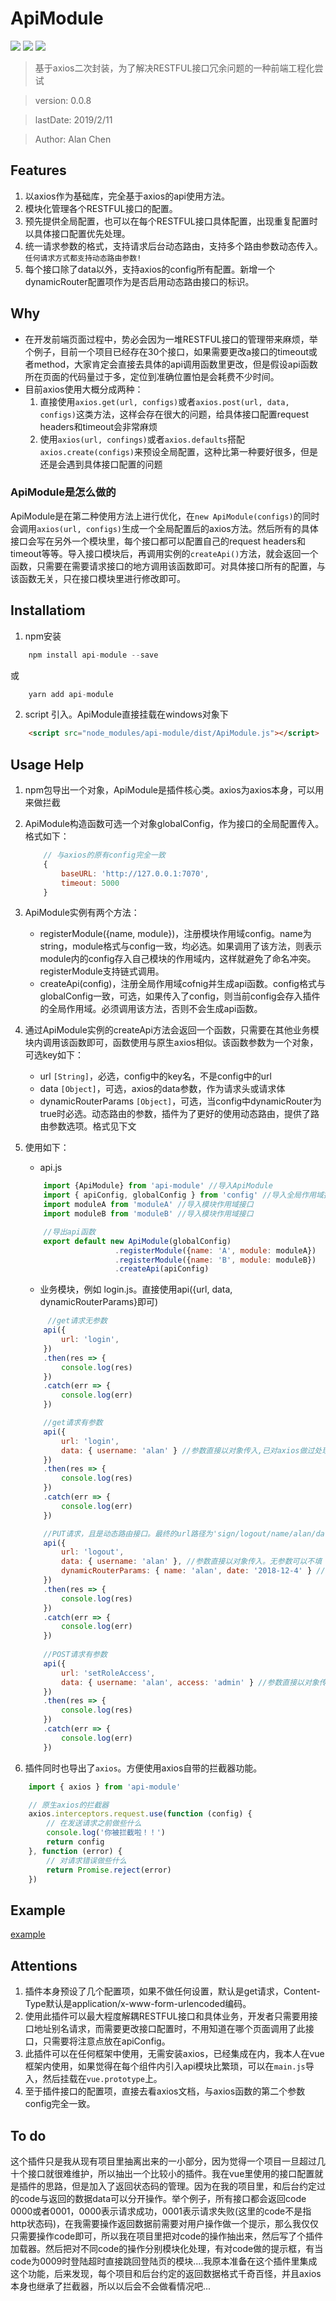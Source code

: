 # ApiModule

![](https://img.shields.io/npm/v/api-module.svg)
![](https://img.shields.io/npm/dt/api-module.svg)
![](https://img.shields.io/github/license/alanchenchen/ApiModule.svg)

> 基于axios二次封装，为了解决RESTFUL接口冗余问题的一种前端工程化尝试

> version:  0.0.8

> lastDate: 2019/2/11

> Author:  Alan Chen

## Features
1. 以axios作为基础库，完全基于axios的api使用方法。
2. 模块化管理各个RESTFUL接口的配置。
3. 预先提供全局配置，也可以在每个RESTFUL接口具体配置，出现重复配置时以具体接口配置优先处理。
4. 统一请求参数的格式，支持请求后台动态路由，支持多个路由参数动态传入。`任何请求方式都支持动态路由参数!`
5. 每个接口除了data以外，支持axios的config所有配置。新增一个dynamicRouter配置项作为是否启用动态路由接口的标识。

## Why
* 在开发前端页面过程中，势必会因为一堆RESTFUL接口的管理带来麻烦，举个例子，目前一个项目已经存在30个接口，如果需要更改a接口的timeout或者method，大家肯定会直接去具体的api调用函数里更改，但是假设api函数所在页面的代码量过于多，定位到准确位置怕是会耗费不少时间。
* 目前axios使用大概分成两种：
    1. 直接使用`axios.get(url, configs)`或者`axios.post(url, data, configs)`这类方法，这样会存在很大的问题，给具体接口配置request headers和timeout会非常麻烦
    2. 使用`axios(url, confings)`或者`axios.defaults`搭配`axios.create(configs)`来预设全局配置，这种比第一种要好很多，但是还是会遇到具体接口配置的问题
### ApiModule是怎么做的
ApiModule是在第二种使用方法上进行优化，在`new ApiModule(configs)`的同时会调用`axios(url, configs)`生成一个全局配置后的axios方法。然后所有的具体接口会写在另外一个模块里，每个接口都可以配置自己的request headers和timeout等等。导入接口模块后，再调用实例的`createApi()`方法，就会返回一个函数，只需要在需要请求接口的地方调用该函数即可。对具体接口所有的配置，与该函数无关，只在接口模块里进行修改即可。

## Installatiom
1. npm安装 
```js
    npm install api-module --save
```
或
```js 
    yarn add api-module
```
2. script 引入。ApiModule直接挂载在windows对象下
```html
    <script src="node_modules/api-module/dist/ApiModule.js"></script>
```

## Usage Help
1. npm包导出一个对象，ApiModule是插件核心类。axios为axios本身，可以用来做拦截
2. ApiModule构造函数可选一个对象globalConfig，作为接口的全局配置传入。格式如下：
    ```js
        // 与axios的原有config完全一致
        {
            baseURL: 'http://127.0.0.1:7070',
            timeout: 5000
        }
    ```
3. ApiModule实例有两个方法：
    * registerModule({name, module})，注册模块作用域config。name为string，module格式与config一致，均必选。如果调用了该方法，则表示module内的config存入自己模块的作用域内，这样就避免了命名冲突。registerModule支持链式调用。
    * createApi(config)，注册全局作用域cofnig并生成api函数。config格式与globalConfig一致，可选，如果传入了config，则当前config会存入插件的全局作用域。必须调用该方法，否则不会生成api函数。
4. 通过ApiModule实例的createApi方法会返回一个函数，只需要在其他业务模块内调用该函数即可，函数使用与原生axios相似。该函数参数为一个对象，可选key如下：
    * url `[String]`，必选，config中的key名，不是config中的url
    * data `[Object]`，可选，axios的data参数，作为请求头或请求体
    * dynamicRouterParams `[Object]`，可选，当config中dynamicRouter为true时必选。动态路由的参数，插件为了更好的使用动态路由，提供了路由参数选项。格式见下文
5. 使用如下：
    * api.js
    ``` javascript
        import {ApiModule} from 'api-module' //导入ApiModule
        import { apiConfig, globalConfig } from 'config' //导入全局作用域接口
        import moduleA from 'moduleA' //导入模块作用域接口
        import moduleB from 'moduleB' //导入模块作用域接口

        //导出api函数
        export default new ApiModule(globalConfig)
                        .registerModule({name: 'A', module: moduleA})
                        .registerModule({name: 'B', module: moduleB})
                        .createApi(apiConfig) 
    ```
    * 业务模块，例如 login.js。直接使用api({url, data, dynamicRouterParams}即可)
    ``` javascript
         //get请求无参数
        api({
            url: 'login',
        })
        .then(res => {
            console.log(res)
        })
        .catch(err => {
            console.log(err)
        })

        //get请求有参数
        api({
            url: 'login',
            data: { username: 'alan' } //参数直接以对象传入,已对axios做过处理，不需要加入params的key。无参数可以不填
        })
        .then(res => {
            console.log(res)
        })
        .catch(err => {
            console.log(err)
        })

        //PUT请求，且是动态路由接口。最终的url路径为'sign/logout/name/alan/date/2018-12-4',请求体是{username: 'alan'},格式为form表单编码
        api({
            url: 'logout',
            data: { username: 'alan' }, //参数直接以对象传入。无参数可以不填
            dynamicRouterParams: { name: 'alan', date: '2018-12-4' } //路由参数必须是Object类型，不能忽略参数，否则会抛出异常
        })
        .then(res => {
            console.log(res)
        })
        .catch(err => {
            console.log(err)
        })
            
        //POST请求有参数
        api({
            url: 'setRoleAccess',
            data: { username: 'alan', access: 'admin' } //参数直接以对象传入。无参数可以不填
        })
        .then(res => {
            console.log(res)
        })
        .catch(err => {
            console.log(err)
        })
    ```

6. 插件同时也导出了`axios`。方便使用axios自带的拦截器功能。
```javascript
    import { axios } from 'api-module'

    // 原生axios的拦截器
    axios.interceptors.request.use(function (config) {
        // 在发送请求之前做些什么
        console.log('你被拦截啦！！')
        return config
    }, function (error) {
        // 对请求错误做些什么
        return Promise.reject(error)
    })
```

## Example
[example](./example/client.js)


## Attentions

1. 插件本身预设了几个配置项，如果不做任何设置，默认是get请求，Content-Type默认是application/x-www-form-urlencoded编码。
2. 使用此插件可以最大程度解耦RESTFUL接口和具体业务，开发者只需要用接口地址别名请求，而需要更改接口配置时，不用知道在哪个页面调用了此接口，只需要将注意点放在apiConfig。
3. 此插件可以在任何框架中使用，无需安装axios，已经集成在内，我本人在vue框架内使用，如果觉得在每个组件内引入api模块比繁琐，可以在`main.js`导入，然后挂载在`vue.prototype`上。
4. 至于插件接口的配置项，直接去看axios文档，与axios函数的第二个参数config完全一致。

## To do

这个插件只是我从现有项目里抽离出来的一小部分，因为觉得一个项目一旦超过几十个接口就很难维护，所以抽出一个比较小的插件。我在vue里使用的接口配置就是插件的思路，但是加入了返回状态码的管理。因为在我的项目里，和后台约定过的code与返回的数据data可以分开操作。举个例子，所有接口都会返回code 0000或者0001，0000表示请求成功，0001表示请求失败(这里的code不是指http状态码)，在我需要操作返回数据前需要对用户操作做一个提示，那么我仅仅只需要操作code即可，所以我在项目里把对code的操作抽出来，然后写了个插件加载器。然后把对不同code的操作分别模块化处理，有对code做的提示框，有当code为0009时登陆超时直接跳回登陆页的模块....我原本准备在这个插件里集成这个功能，后来发现，每个项目和后台约定的返回数据格式千奇百怪，并且axios本身也继承了拦截器，所以以后会不会做看情况吧...
